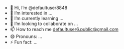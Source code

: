 - 👋 Hi, I’m @defaultuser8848
- 👀 I’m interested in ...
- 🌱 I’m currently learning ...
- 💞️ I’m looking to collaborate on ...
- 📫 How to reach me defaultuser6.public@gmail.com
- 😄 Pronouns: ...
- ⚡ Fun fact: ...

<!---
defaultuser8848/defaultuser8848 is a ✨ special ✨ repository because its `README.md` (this file) appears on your GitHub profile.
You can click the Preview link to take a look at your changes.
--->
